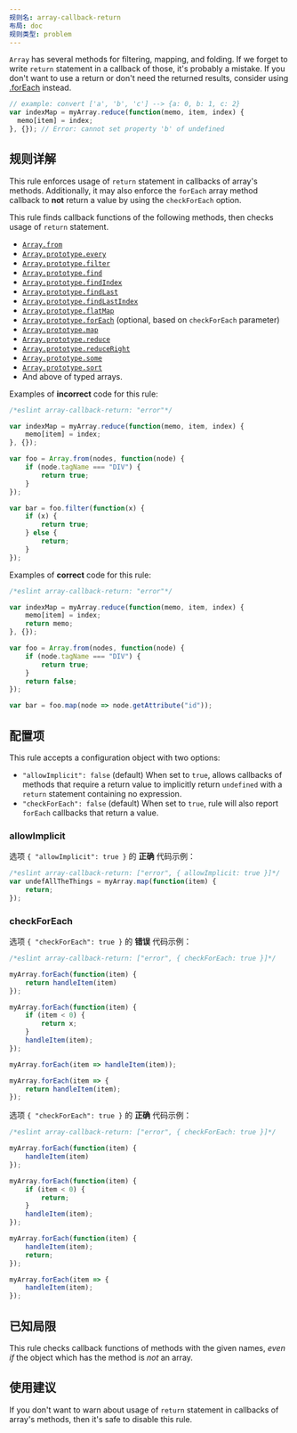 ```yaml
---
规则名: array-callback-return
布局: doc
规则类型: problem
---
```



`Array` has several methods for filtering, mapping, and folding.
If we forget to write `return` statement in a callback of those, it's probably a mistake. If you don't want to use a return or don't need the returned results, consider using [.forEach](https://developer.mozilla.org/en-US/docs/Web/JavaScript/Reference/Global_Objects/Array/forEach) instead.

```js
// example: convert ['a', 'b', 'c'] --> {a: 0, b: 1, c: 2}
var indexMap = myArray.reduce(function(memo, item, index) {
  memo[item] = index;
}, {}); // Error: cannot set property 'b' of undefined
```

## 规则详解

This rule enforces usage of `return` statement in callbacks of array's methods.
Additionally, it may also enforce the `forEach` array method callback to **not** return a value by using the `checkForEach` option.

This rule finds callback functions of the following methods, then checks usage of `return` statement.

* [`Array.from`](https://www.ecma-international.org/ecma-262/6.0/#sec-array.from)
* [`Array.prototype.every`](https://www.ecma-international.org/ecma-262/6.0/#sec-array.prototype.every)
* [`Array.prototype.filter`](https://www.ecma-international.org/ecma-262/6.0/#sec-array.prototype.filter)
* [`Array.prototype.find`](https://www.ecma-international.org/ecma-262/6.0/#sec-array.prototype.find)
* [`Array.prototype.findIndex`](https://www.ecma-international.org/ecma-262/6.0/#sec-array.prototype.findindex)
* [`Array.prototype.findLast`](https://tc39.es/ecma262/#sec-array.prototype.findlast)
* [`Array.prototype.findLastIndex`](https://tc39.es/ecma262/#sec-array.prototype.findlastindex)
* [`Array.prototype.flatMap`](https://www.ecma-international.org/ecma-262/10.0/#sec-array.prototype.flatmap)
* [`Array.prototype.forEach`](https://www.ecma-international.org/ecma-262/6.0/#sec-array.prototype.foreach) (optional, based on `checkForEach` parameter)
* [`Array.prototype.map`](https://www.ecma-international.org/ecma-262/6.0/#sec-array.prototype.map)
* [`Array.prototype.reduce`](https://www.ecma-international.org/ecma-262/6.0/#sec-array.prototype.reduce)
* [`Array.prototype.reduceRight`](https://www.ecma-international.org/ecma-262/6.0/#sec-array.prototype.reduceright)
* [`Array.prototype.some`](https://www.ecma-international.org/ecma-262/6.0/#sec-array.prototype.some)
* [`Array.prototype.sort`](https://www.ecma-international.org/ecma-262/6.0/#sec-array.prototype.sort)
* And above of typed arrays.

Examples of **incorrect** code for this rule:

```js
/*eslint array-callback-return: "error"*/

var indexMap = myArray.reduce(function(memo, item, index) {
    memo[item] = index;
}, {});

var foo = Array.from(nodes, function(node) {
    if (node.tagName === "DIV") {
        return true;
    }
});

var bar = foo.filter(function(x) {
    if (x) {
        return true;
    } else {
        return;
    }
});
```

Examples of **correct** code for this rule:

```js
/*eslint array-callback-return: "error"*/

var indexMap = myArray.reduce(function(memo, item, index) {
    memo[item] = index;
    return memo;
}, {});

var foo = Array.from(nodes, function(node) {
    if (node.tagName === "DIV") {
        return true;
    }
    return false;
});

var bar = foo.map(node => node.getAttribute("id"));
```

## 配置项

This rule accepts a configuration object with two options:

* `"allowImplicit": false` (default) When set to `true`, allows callbacks of methods that require a return value to implicitly return `undefined` with a `return` statement containing no expression.
* `"checkForEach": false` (default) When set to `true`, rule will also report `forEach` callbacks that return a value.

### allowImplicit

选项 `{ "allowImplicit": true }` 的 **正确** 代码示例：

```js
/*eslint array-callback-return: ["error", { allowImplicit: true }]*/
var undefAllTheThings = myArray.map(function(item) {
    return;
});
```

### checkForEach

选项 `{ "checkForEach": true }` 的 **错误** 代码示例：

```js
/*eslint array-callback-return: ["error", { checkForEach: true }]*/

myArray.forEach(function(item) {
    return handleItem(item)
});

myArray.forEach(function(item) {
    if (item < 0) {
        return x;
    }
    handleItem(item);
});

myArray.forEach(item => handleItem(item));

myArray.forEach(item => {
    return handleItem(item);
});
```

选项 `{ "checkForEach": true }` 的 **正确** 代码示例：

```js
/*eslint array-callback-return: ["error", { checkForEach: true }]*/

myArray.forEach(function(item) {
    handleItem(item)
});

myArray.forEach(function(item) {
    if (item < 0) {
        return;
    }
    handleItem(item);
});

myArray.forEach(function(item) {
    handleItem(item);
    return;
});

myArray.forEach(item => {
    handleItem(item);
});
```

## 已知局限

This rule checks callback functions of methods with the given names, *even if* the object which has the method is *not* an array.

## 使用建议

If you don't want to warn about usage of `return` statement in callbacks of array's methods, then it's safe to disable this rule.
